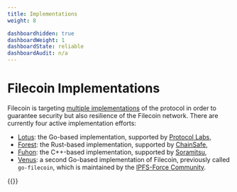 ```yaml
---
title: Implementations
weight: 8

dashboardhidden: true
dashboardWeight: 1
dashboardState: reliable
dashboardAudit: n/a
---
```


# Filecoin Implementations

Filecoin is targeting [multiple implementations](https://filecoin.io/blog/announcing-filecoin-implementations-in-rust-and-c++/) of the protocol in order to guarantee security but also resilience of the Filecoin network. There are currently four active implementation efforts:

- [Lotus](https://lotu.sh): the Go-based implementation, supported by [Protocol Labs](https://protocol.ai),
- [Forest](https://github.com/ChainSafe/forest): the Rust-based implementation, supported by [ChainSafe](https://chainsafe.io),
- [Fuhon](https://github.com/filecoin-project/cpp-filecoin): the C++-based implementation, supported by [Soramitsu](https://soramitsu.co.jp),
- [Venus](https://github.com/filecoin-project/go-filecoin): a second Go-based implementation of Filecoin, previously called `go-filecoin`, which is maintained by the [IPFS-Force Community](https://github.com/ipfs-force-community).


{{<dashboard-impl>}}




